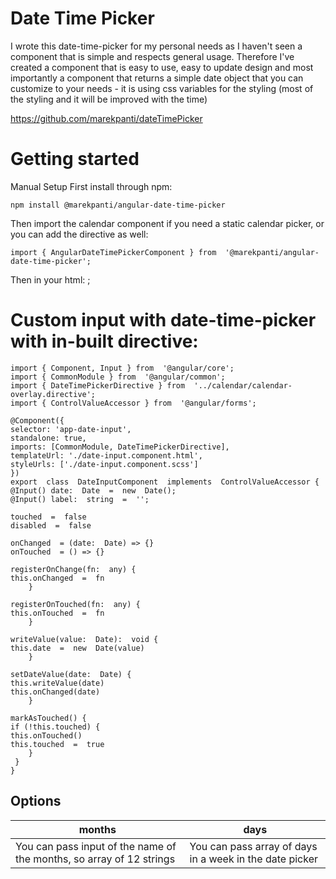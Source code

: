 # Date Time Picker

I wrote this date-time-picker for my personal needs as I haven't seen a component that is simple and respects general usage. Therefore I've created a component that is easy to use, easy to update design and most importantly a component that returns a simple date object that you can customize to your needs - it is using css variables for the styling (most of the styling and it will be improved with the time)

https://github.com/marekpanti/dateTimePicker


# Getting started

Manual Setup
First install through npm:

    npm install @marekpanti/angular-date-time-picker

Then import the calendar component if you need a static calendar picker, or you can add the directive as well:

    import { AngularDateTimePickerComponent } from  '@marekpanti/angular-date-time-picker';

Then in your html:
    <lib-angular-date-time-picker></lib-angular-date-time-picker>;


# Custom input with date-time-picker with in-built directive:

    import { Component, Input } from  '@angular/core';
    import { CommonModule } from  '@angular/common';
    import { DateTimePickerDirective } from  '../calendar/calendar-overlay.directive';
    import { ControlValueAccessor } from  '@angular/forms';
    
    @Component({
    selector: 'app-date-input',
    standalone: true,
    imports: [CommonModule, DateTimePickerDirective],
    templateUrl: './date-input.component.html',
    styleUrls: ['./date-input.component.scss']
    })
    export  class  DateInputComponent  implements  ControlValueAccessor {
    @Input() date:  Date  =  new  Date();
    @Input() label:  string  =  '';
    
    touched  =  false
    disabled  =  false
    
    onChanged  = (date:  Date) => {}
    onTouched  = () => {}
    
    registerOnChange(fn:  any) {
    this.onChanged  =  fn
	    }
    
    registerOnTouched(fn:  any) {
    this.onTouched  =  fn
	    }
    
    writeValue(value:  Date):  void {
    this.date  =  new  Date(value)
	    }
    
    setDateValue(date:  Date) {
    this.writeValue(date)
    this.onChanged(date)
	    }
    
    markAsTouched() {
    if (!this.touched) {
    this.onTouched()
    this.touched  =  true
	    }
     }
    }

## Options


|months| days |
|--|--|
| You can pass input of the name of the months, so array of 12 strings |  You can pass array of days in a week in the date picker|
